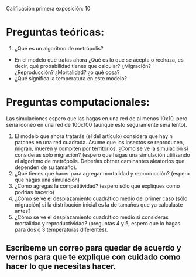 Calificación primera exposición: 10

# Preguntas teóricas: 

1. ¿Qué es un algoritmo de metrópolis? 
- En el modelo que tratas ahora ¿Qué es lo que se acepta o rechaza, es decir, qué probabilidad tienes que calcular? ¿Migración? ¿Reproducción? ¿Mortalidad? ¿o qué cosa? 
- ¿Qué significa la temperatura en este modelo? 

# Preguntas computacionales: 

Las simulaciones espero que las hagas en una red de al menos 10x10, pero sería idoneo en una red de 100x100 (aunque esto seguramente será lento). 

1. El modelo que ahora tratarás (el del artículo) considera que hay n patches en una red cuadrada. Asume que los insectos se reproducen, migran, mueren y compiten por territorios. ¿Como se ve la simulación si consideras sólo migración? (espero que hagas una simulación utilizando el algoritmo de metrópolis. Deberías obtner caminantes aleatorios que dependen de su tamaño). 
2. ¿Qué tienes que hacer para agregar mortalidad y reproducción? (espero que hagas una simulación) 
3. ¿Como agregas la competitividad? (espero sólo que expliques como podrías hacerlo)
4. ¿Cómo se ve el desplazamiento cuadrático medio del primer caso (sólo migración) si la distribución inicial es la de tamaños que ya calculaste antes?
5. ¿Cómo se ve el desplazamiento cuadrático medio si consideras mortalidad y reproductividad? (preguntas 4 y 5, espero que lo hagas para dos o 3 temperaturas diferentes). 

## Escríbeme un correo para quedar de acuerdo y vernos para que te explique con cuidado como hacer lo que necesitas hacer. 
